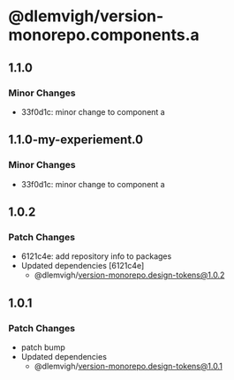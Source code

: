 # @dlemvigh/version-monorepo.components.a

## 1.1.0

### Minor Changes

- 33f0d1c: minor change to component a

## 1.1.0-my-experiement.0

### Minor Changes

- 33f0d1c: minor change to component a

## 1.0.2

### Patch Changes

- 6121c4e: add repository info to packages
- Updated dependencies [6121c4e]
  - @dlemvigh/version-monorepo.design-tokens@1.0.2

## 1.0.1

### Patch Changes

- patch bump
- Updated dependencies
  - @dlemvigh/version-monorepo.design-tokens@1.0.1
